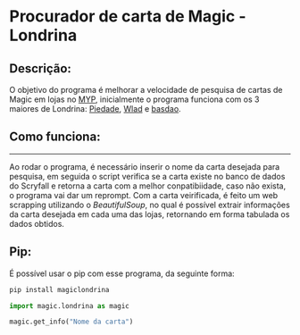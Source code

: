 # Procurador de carta de Magic - Londrina


## Descrição:

O objetivo do programa é melhorar a velocidade de pesquisa de cartas de Magic em lojas no [MYP](https://mypcards.com/magic), inicialmente o programa funciona com os 3 maiores de Londrina: [Piedade](https://mypcards.com/Piedade), [Wlad](https://mypcards.com/Wlad) e [basdao](https://mypcards.com/basdao).

## Como funciona:
*****************************
Ao rodar o programa, é necessário inserir o nome da carta desejada para pesquisa, em seguida o script verifica se a carta existe no banco de dados do Scryfall e retorna a carta com a melhor conpatibiidade, caso não exista, o programa vai dar um reprompt. Com a carta veirificada, é feito um web scrapping utilizando o *_BeautifulSoup_*, no qual é possível extrair informações da carta desejada em cada uma das lojas, retornando em forma tabulada os dados obtidos.

## Pip:

É possível usar o pip com esse programa, da seguinte forma:
```python 
pip install magiclondrina
```
```python 
import magic.londrina as magic

magic.get_info("Nome da carta")
```
